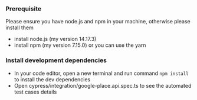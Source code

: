 ### Prerequisite
Please ensure you have node.js and npm in your machine, otherwise please install them
- install node.js (my version 14.17.3)
- install npm (my version 7.15.0) or you can use the yarn

### Install development dependencies
- In your code editor, open a new terminal and run command `npm install` to install the dev dependencies
- Open cypress/integration/google-place.api.spec.ts to see the automated test cases details



